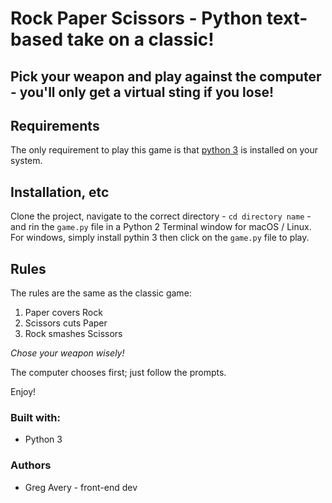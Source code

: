 # Rock Paper Scissors - Python text-based take on a classic!
## Pick your weapon and play against the computer - you'll only get a virtual sting if you lose!

## Requirements
The only requirement to play this game is that [python 3](https://www.python.org/downloads/) is installed on your system. 

## Installation, etc
Clone the project, navigate to the correct directory - `cd directory name` - and rin the `game.py` file in a Python 2 Terminal window for macOS / Linux. For windows, simply install pythin 3 then click on the `game.py` file to play. 

## Rules 
The rules are the same as the classic game:
1. Paper covers Rock
2. Scissors cuts Paper
3. Rock smashes Scissors

*Chose your weapon wisely!*

The computer chooses first; just follow the prompts.

Enjoy!

### Built with:
<ul>
	<li>Python 3</li>
</ul>

### Authors
<ul>
	<li>Greg Avery - front-end dev</li>
<ul>